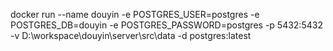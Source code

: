 docker run --name douyin -e POSTGRES_USER=postgres -e POSTGRES_DB=douyin -e POSTGRES_PASSWORD=postgres -p 5432:5432 -v D:\workspace\douyin\server\src\data -d postgres:latest